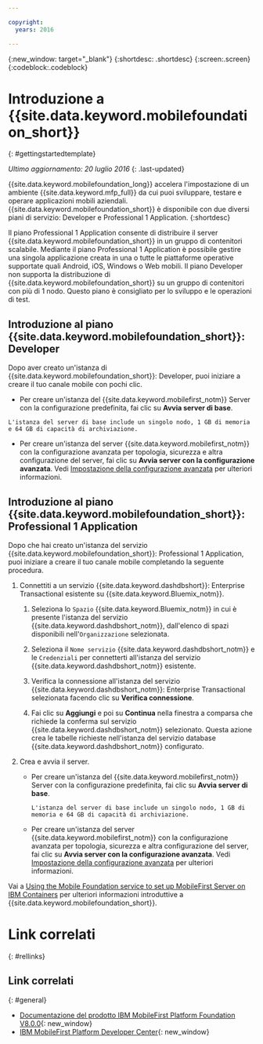 ```yaml
---

copyright:
  years: 2016

---
```


{:new_window: target="_blank"}
{:shortdesc: .shortdesc}
{:screen:.screen}
{:codeblock:.codeblock}

# Introduzione a {{site.data.keyword.mobilefoundation_short}}
{: #gettingstartedtemplate}

*Ultimo aggiornamento: 20 luglio 2016*
{: .last-updated}

{{site.data.keyword.mobilefoundation_long}} accelera l'impostazione di un ambiente {{site.data.keyword.mfp_full}} da cui puoi sviluppare, testare e operare applicazioni mobili aziendali. {{site.data.keyword.mobilefoundation_short}} è disponibile con due diversi piani di servizio: Developer e Professional 1 Application.
{:shortdesc}

Il piano Professional 1 Application consente di distribuire il server {{site.data.keyword.mobilefoundation_short}} in un gruppo di contenitori scalabile. Mediante il piano Professional 1 Application è possibile gestire una singola applicazione creata in una o tutte le piattaforme operative supportate quali  Android, iOS, Windows o Web mobili. Il piano Developer non supporta la distribuzione di {{site.data.keyword.mobilefoundation_short}} su un gruppo di contenitori con più di 1 nodo. Questo piano è consigliato per lo sviluppo e le operazioni di test.

## Introduzione al piano {{site.data.keyword.mobilefoundation_short}}: Developer

Dopo aver creato un'istanza di {{site.data.keyword.mobilefoundation_short}}: Developer, puoi iniziare a creare il tuo canale mobile con pochi clic.

*	Per creare un'istanza del {{site.data.keyword.mobilefirst_notm}} Server con la configurazione predefinita, fai clic su **Avvia server di base**.

  `L'istanza del server di base include un singolo nodo,
1 GB di memoria e 64 GB di capacità di archiviazione.`

* Per creare un'istanza del server {{site.data.keyword.mobilefirst_notm}} con la configurazione avanzata per topologia, sicurezza e altra configurazione del server, fai clic su **Avvia server con la configurazione avanzata**. Vedi [Impostazione della configurazione avanzata](c_using_mfs_p1.html#using_mfs_advanced_p1) per ulteriori informazioni.

## Introduzione al piano {{site.data.keyword.mobilefoundation_short}}: Professional 1 Application

Dopo che hai creato un'istanza del servizio {{site.data.keyword.mobilefoundation_short}}: Professional 1 Application, puoi iniziare a creare il tuo canale mobile completando la seguente procedura.

1.  Connettiti a un servizio {{site.data.keyword.dashdbshort}}: Enterprise Transactional esistente su {{site.data.keyword.Bluemix_notm}}.

    1.  Seleziona lo `Spazio`  {{site.data.keyword.Bluemix_notm}} in cui è presente l'istanza del servizio {{site.data.keyword.dashdbshort_notm}}, dall'elenco di spazi disponibili nell'`Organizzazione` selezionata. 

    2.  Seleziona il `Nome servizio` {{site.data.keyword.dashdbshort_notm}} e le `Credenziali` per connetterti all'istanza del servizio  {{site.data.keyword.dashdbshort_notm}} esistente.

    3.  Verifica la connessione all'istanza del servizio  {{site.data.keyword.dashdbshort_notm}}: Enterprise Transactional selezionata facendo clic su **Verifica connessione**.

    4.  Fai clic su **Aggiungi** e poi su **Continua** nella finestra a comparsa che richiede la conferma sul servizio {{site.data.keyword.dashdbshort_notm}} selezionato. Questa azione crea le tabelle richieste nell'istanza del servizio database {{site.data.keyword.dashdbshort_notm}} configurato.

2.  Crea e avvia il server.

    * Per creare un'istanza del {{site.data.keyword.mobilefirst_notm}} Server con la configurazione predefinita, fai clic su **Avvia server di base**.

      `L'istanza del server di base include un singolo nodo,
1 GB di memoria e 64 GB di capacità di archiviazione.`

    * Per creare un'istanza del server {{site.data.keyword.mobilefirst_notm}} con la configurazione avanzata per topologia, sicurezza e altra configurazione del server, fai clic su **Avvia server con la configurazione avanzata**. Vedi [Impostazione della configurazione avanzata](c_using_mfs_p2.html#using_mfs_advanced_p2) per ulteriori informazioni.

Vai a [Using the Mobile Foundation service to set up MobileFirst Server on IBM Containers](https://mobilefirstplatform.ibmcloud.com/tutorials/en/foundation/8.0/ibm-containers/using-mobile-foundation/) per ulteriori informazioni introduttive a {{site.data.keyword.mobilefoundation_short}}.

# Link correlati
{: #rellinks}

## Link correlati
{: #general}

*	[Documentazione del prodotto IBM MobileFirst Platform Foundation V8.0.0](https://www.ibm.com/support/knowledgecenter/SSHS8R_8.0.0/wl_welcome.html){: new_window}
*	[IBM MobileFirst Platform Developer Center](https://mobilefirstplatform.ibmcloud.com){: new_window}
